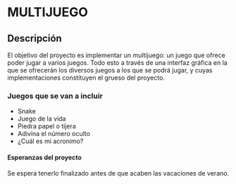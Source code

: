 # MULTIJUEGO

## Descripción

El objetivo del proyecto es implementar un multijuego: un juego que ofrece poder jugar a varios juegos. Todo
esto a través de una interfaz gráfica en la que se ofrecerán los diversos juegos a los que se podrá jugar, y cuyas
implementaciones constituyen el grueso del proyecto.

### Juegos que se van a incluir

- Snake
- Juego de la vida
- Piedra papel o tijera
- Adivina el número oculto
- ¿Cuál es mi acronimo?

#### Esperanzas del proyecto

Se espera tenerlo finalizado antes de que acaben las vacaciones de verano.